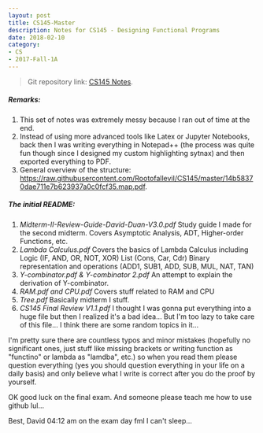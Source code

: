 ```yaml
---
layout: post
title: CS145-Master
description: Notes for CS145 - Designing Functional Programs
date: 2018-02-10
category:
- CS
- 2017-Fall-1A
---
```


> Git repository link: [CS145 Notes](https://github.com/RootofalleviI/CS145).



##### Remarks:

1. This set of notes was extremely messy because I ran out of time at the end.
2. Instead of using more advanced tools like Latex or Jupyter Notebooks, back then I was writing everything in Notepad++ (the process was quite fun though since I designed my custom highlighting sytnax) and then exported everything to PDF.
3. General overview of the structure: https://raw.githubusercontent.com/RootofalleviI/CS145/master/14b58370dae711e7b623937a0c0fcf35.map.pdf.

##### The initial README:

1. *Midterm-II-Review-Guide-David-Duan-V3.0.pdf*
   Study guide I made for the second midterm. 
   Covers Asymptotic Analysis, ADT, Higher-order Functions, etc.
2. *Lambda Calculus.pdf*
   Covers the basics of Lambda Calculus including 
      Logic (IF, AND, OR, NOT, XOR)
      List (Cons, Car, Cdr)
      Binary representation and operations (ADD1, SUB1, ADD, SUB, MUL, NAT, TAN)
3. *Y-combinator.pdf & Y-combinator 2.pdf*
   An attempt to explain the derivation of Y-combinator.
4. *RAM.pdf and CPU.pdf*
   Covers stuff related to RAM and CPU
5. *Tree.pdf*
   Basically midterm I stuff.
6. *CS145 Final Review V1.1.pdf*
   I thought I was gonna put everything into a huge file but then I realized it's a bad idea...
   But I'm too lazy to take care of this file...
   I think there are some random topics in it...
   
I'm pretty sure there are countless typos and minor mistakes (hopefully no significant ones, 
just stuff like missing brackets or writing function as "functino" or lambda as "lamdba", etc.)
so when you read them please question everything (yes you should question everything in your life
on a daily basis) and only believe what I write is correct after you do the proof by yourself.

OK good luck on the final exam.
And someone please teach me how to use github lul...

Best,
David 
04:12 am on the exam day fml I can't sleep...
